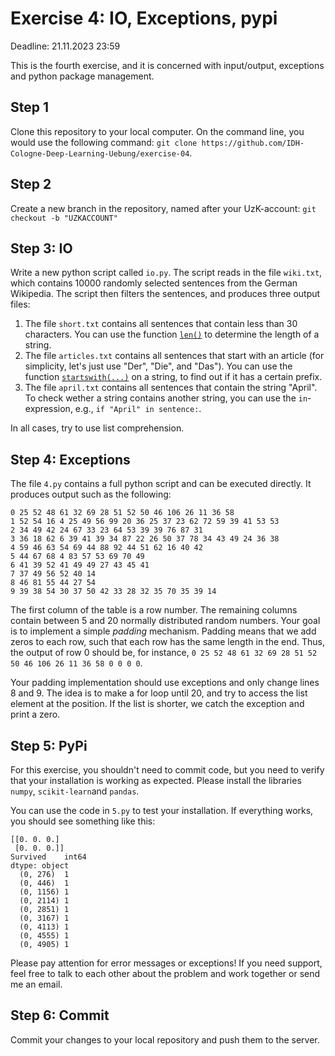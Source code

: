 # Exercise 4: IO, Exceptions, pypi

Deadline: 21.11.2023 23:59

This is the fourth exercise, and it is concerned with input/output, exceptions and python package management.

## Step 1
Clone this repository to your local computer. On the command line, you would use the following command: `git clone https://github.com/IDH-Cologne-Deep-Learning-Uebung/exercise-04`.

## Step 2
Create a new branch in the repository, named after your UzK-account: `git checkout -b "UZKACCOUNT"`

## Step 3: IO
Write a new python script called `io.py`. The script reads in the file `wiki.txt`, which contains 10000 randomly selected sentences from the German Wikipedia. The script then filters the sentences, and produces three output files: 

1. The file `short.txt` contains all sentences that contain less than 30 characters. You can use the function [`len()`](https://docs.python.org/3/library/functions.html#len) to determine the length of a string. 
2. The file `articles.txt` contains all sentences that start with an article (for simplicity, let's just use "Der", "Die", and "Das"). You can use the function [`startswith(...)`](https://docs.python.org/3/library/stdtypes.html#str.startswith) on a string, to find out if it has a certain prefix.
3. The file `april.txt` contains all sentences that contain the string "April". To check wether a string contains another string, you can use the `in`-expression, e.g., `if "April" in sentence:`. 

In all cases, try to use list comprehension.

## Step 4: Exceptions

The file `4.py` contains a full python script and can be executed directly. It produces output such as the following:

```
0 25 52 48 61 32 69 28 51 52 50 46 106 26 11 36 58 
1 52 54 16 4 25 49 56 99 20 36 25 37 23 62 72 59 39 41 53 53 
2 34 49 42 24 67 33 23 64 53 39 39 76 87 31 
3 36 18 62 6 39 41 39 34 87 22 26 50 37 78 34 43 49 24 36 38 
4 59 46 63 54 69 44 88 92 44 51 62 16 40 42 
5 44 67 68 4 83 57 53 69 70 49 
6 41 39 52 41 49 49 27 43 45 41 
7 37 49 56 52 40 14 
8 46 81 55 44 27 54 
9 39 38 54 30 37 50 42 33 28 32 35 70 35 39 14 
```

The first column of the table is a row number. The remaining columns contain between 5 and 20 normally distributed random numbers. Your goal is to implement a simple *padding* mechanism. Padding means that we add zeros to each row, such that each row has the same length in the end. Thus, the output of row 0 should be, for instance, `0 25 52 48 61 32 69 28 51 52 50 46 106 26 11 36 58 0 0 0 0`.

Your padding implementation should use exceptions and only change lines 8 and 9. The idea is to make a for loop until 20, and try to access the list element at the position. If the list is shorter, we catch the exception and print a zero.

## Step 5: PyPi

For this exercise, you shouldn't need to commit code, but you need to verify that your installation is working as expected. Please install the libraries `numpy`, `scikit-learn`and `pandas`.

You can use the code in `5.py` to test your installation. If everything works, you should see something like this:

```
[[0. 0. 0.]
 [0. 0. 0.]]
Survived    int64
dtype: object
  (0, 276)	1
  (0, 446)	1
  (0, 1156)	1
  (0, 2114)	1
  (0, 2851)	1
  (0, 3167)	1
  (0, 4113)	1
  (0, 4555)	1
  (0, 4905)	1
```

Please pay attention for error messages or exceptions! If you need support, feel free to talk to each other about the problem and work together or send me an email.

## Step 6: Commit
Commit your changes to your local repository and push them to the server.